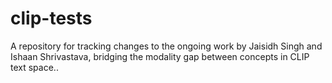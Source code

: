 # clip-tests
A repository for tracking changes to the ongoing work by Jaisidh Singh and Ishaan Shrivastava, bridging the modality gap between concepts in CLIP text space..
